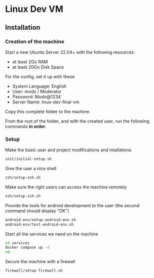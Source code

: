 # Linux Dev VM

## Installation

### Creation of the machine

Start a new Ubuntu Server 22.04+ with the following resources:
- at least 2Go RAM
- at least 20Go Disk Space

For the config, set it up with these
- System Language: English
- User: modo / Moderator
- Password: Modo@1234
- Server Name: linux-dev-final-vm

Copy this complete folder to the machine.

From the root of the folder, and with the created user, run the following commands **in order**.

### Setup

Make the basic user and project modifications and intallations
```sh
init/initial-setup.sh
```

Give the user a nice shell
```sh
zsh/setup-zsh.sh
```

Make sure the right users can access the machine remotely
```sh
ssh/setup-ssh.sh
```

Provide the tools for android development to the user (the second command should display "OK")
```sh
android-env/setup-android-env.sh
android-env/test-android-env.sh
```

Start all the services we need on the machine

```sh
cd services
docker compose up -d
cd -
```

Secure the machine with a firewall

```sh
firewall/setup-firewall.sh
```
